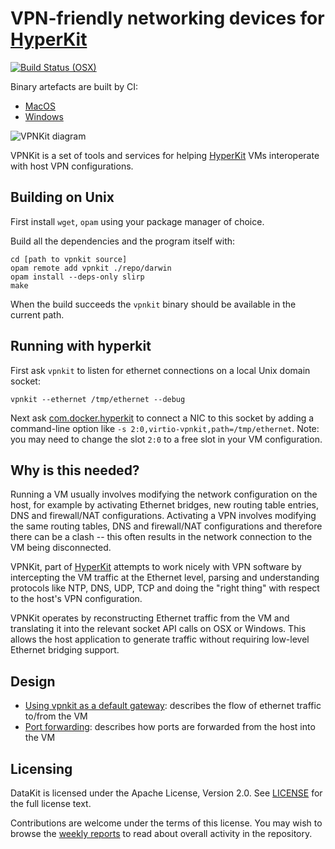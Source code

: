 VPN-friendly networking devices for [HyperKit](https://github.com/moby/hyperkit)
===============================

[![Build Status (OSX)](https://circleci.com/gh/moby/vpnkit.png)](https://circleci.com/gh/moby/vpnkit)

Binary artefacts are built by CI:

- [MacOS](https://circleci.com/gh/moby/vpnkit)
- [Windows](https://ci.appveyor.com/project/moby/vpnkit/history)

![VPNKit diagram](http://moby.github.io/vpnkit/vpnkit.png)

VPNKit is a set of tools and services for helping [HyperKit](https://github.com/moby/hyperkit)
VMs interoperate with host VPN configurations.


Building on Unix
----------------

First install `wget`, `opam` using your package manager of choice.

Build all the dependencies and the program itself with:

```
cd [path to vpnkit source]
opam remote add vpnkit ./repo/darwin
opam install --deps-only slirp
make
```

When the build succeeds the `vpnkit` binary should be available in the current path.

Running with hyperkit
---------------------

First ask `vpnkit` to listen for ethernet connections on a local Unix domain socket:
```
vpnkit --ethernet /tmp/ethernet --debug
```
Next ask [com.docker.hyperkit](https://github.com/moby/hyperkit) to connect a NIC to this
socket by adding a command-line option like `-s 2:0,virtio-vpnkit,path=/tmp/ethernet`. Note:
you may need to change the slot `2:0` to a free slot in your VM configuration.

Why is this needed?
-------------------

Running a VM usually involves modifying the network configuration on the host, for example
by activating Ethernet bridges, new routing table entries, DNS and firewall/NAT configurations.
Activating a VPN involves modifying the same routing tables, DNS and firewall/NAT configurations
and therefore there can be a clash -- this often results in the network connection to the VM
being disconnected.

VPNKit, part of [HyperKit](https://github.com/moby/hyperkit)
attempts to work nicely with VPN software by intercepting the VM traffic at the Ethernet level,
parsing and understanding protocols like NTP, DNS, UDP, TCP and doing the "right thing" with
respect to the host's VPN configuration.

VPNKit operates by reconstructing Ethernet traffic from the VM and translating it into the
relevant socket API calls on OSX or Windows. This allows the host application to generate
traffic without requiring low-level Ethernet bridging support.

Design
------

- [Using vpnkit as a default gateway](docs/ethernet.md): describes the flow of ethernet traffic to/from the VM
- [Port forwarding](docs/ports.md): describes how ports are forwarded from the host into the VM

Licensing
---------

DataKit is licensed under the Apache License, Version 2.0. See
[LICENSE](https://github.com/moby/vpnkit/blob/master/LICENSE.md) for the full
license text.

Contributions are welcome under the terms of this license. You may wish to browse
the [weekly reports](reports) to read about overall activity in the repository.
